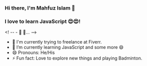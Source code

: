 ### Hi there, I'm Mahfuz Islam 👋

### I love to learn JavaScript 😍😍!


<! -- - 👯 💬... -->
- 🔭 I'm currently trying to freelance at Fiverr.
- 🌱 I’m currently learning JavaScript and some more 😄
- 😄 Pronouns: He/His
- ⚡ Fun fact: Love to explore new things and playing Badminton.

